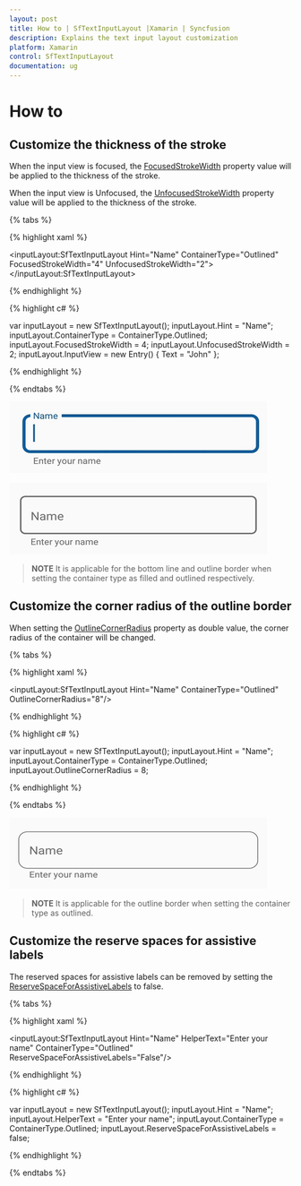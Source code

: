 ```yaml
---
layout: post
title: How to | SfTextInputLayout |Xamarin | Syncfusion
description: Explains the text input layout customization
platform: Xamarin
control: SfTextInputLayout
documentation: ug
--- 
```

# How to 

## Customize the thickness of the stroke 

When the input view is focused, the [FocusedStrokeWidth](https://help.syncfusion.com/cr/cref_files/xamarin/Syncfusion.Core.XForms~Syncfusion.XForms.TextInputLayout.SfTextInputLayout~FocusedStrokeWidthProperty.html) property value will be applied to the thickness of the stroke.

When the input view is Unfocused, the [UnfocusedStrokeWidth](https://help.syncfusion.com/cr/cref_files/xamarin/Syncfusion.Core.XForms~Syncfusion.XForms.TextInputLayout.SfTextInputLayout~UnfocusedStrokeWidthProperty.html) property value will be applied to the thickness of the stroke.

{% tabs %}

{% highlight xaml %}

<inputLayout:SfTextInputLayout
            Hint="Name" 
            ContainerType="Outlined"
	        FocusedStrokeWidth="4"
	        UnfocusedStrokeWidth="2">
            <Entry Text="John" />
        </inputLayout:SfTextInputLayout> 
		
{% endhighlight %}

{% highlight c# %}

var inputLayout = new SfTextInputLayout();
inputLayout.Hint = "Name";
inputLayout.ContainerType = ContainerType.Outlined;
inputLayout.FocusedStrokeWidth = 4;
inputLayout.UnfocusedStrokeWidth = 2;
inputLayout.InputView = new Entry() { Text = "John" }; 

{% endhighlight %}

{% endtabs %}

![FocusedStrokeWidth img](How-to-images/FocusedStroke.png)

![UnfocusedStrokeWidth img](How-to-images/UnfocusedStroke.jpg)

>**NOTE**
It is applicable for the bottom line and outline border when setting the container type as filled and outlined respectively.

## Customize the corner radius of the outline border 

When setting the [OutlineCornerRadius](https://help.syncfusion.com/cr/cref_files/xamarin/Syncfusion.Core.XForms~Syncfusion.XForms.TextInputLayout.SfTextInputLayout~OutlineCornerRadiusProperty.html) property as double value, the corner radius of the container will be changed.

{% tabs %}

{% highlight xaml %}

<inputLayout:SfTextInputLayout
            Hint="Name" 
            ContainerType="Outlined"
	        OutlineCornerRadius="8"/> 
			
{% endhighlight %}

{% highlight c# %}

var inputLayout = new SfTextInputLayout();
inputLayout.Hint = "Name";
inputLayout.ContainerType = ContainerType.Outlined;
inputLayout.OutlineCornerRadius = 8;

{% endhighlight %}

{% endtabs %}

![OutlineCornerRadius img](How-to-images/OutlineCornerRadius.jpg)

>**NOTE**
It is applicable for the outline border when setting the container type as outlined.

## Customize the reserve spaces for assistive labels

The reserved spaces for assistive labels can be removed by setting the [ReserveSpaceForAssistiveLabels](https://help.syncfusion.com/cr/cref_files/xamarin/Syncfusion.Core.XForms~Syncfusion.XForms.TextInputLayout.SfTextInputLayout~ReserveSpaceForAssistiveLabelsProperty.html) to false.

{% tabs %}

{% highlight xaml %}

<inputLayout:SfTextInputLayout
            Hint="Name" 
	        HelperText="Enter your name"
            ContainerType="Outlined"
	        ReserveSpaceForAssistiveLabels="False"/>
 
{% endhighlight %}

{% highlight c# %}

var inputLayout = new SfTextInputLayout();
inputLayout.Hint = "Name";
inputLayout.HelperText = "Enter your name";
inputLayout.ContainerType = ContainerType.Outlined;
inputLayout.ReserveSpaceForAssistiveLabels = false;

{% endhighlight %}

{% endtabs %}



